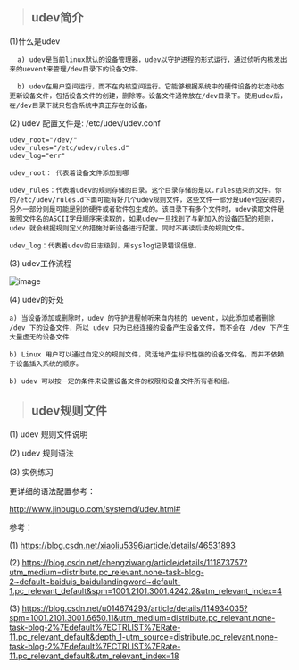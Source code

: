 > ## udev简介

  (1)什么是udev

      a) udev是当前linux默认的设备管理器，udev以守护进程的形式运行，通过侦听内核发出来的uevent来管理/dev目录下的设备文件。

      b) udev在用户空间运行，而不在内核空间运行。它能够根据系统中的硬件设备的状态动态更新设备文件，包括设备文件的创建，删除等。设备文件通常放在/dev目录下。使用udev后，在/dev目录下就只包含系统中真正存在的设备。

  (2) udev 配置文件是: /etc/udev/udev.conf

```
udev_root="/dev/"              
udev_rules="/etc/udev/rules.d"
udev_log="err"

udev_root： 代表着设备文件添加到哪

udev_rules：代表着udev的规则存储的目录。这个目录存储的是以.rules结束的文件。你的/etc/udev/rules.d下面可能有好几个udev规则文件，这些文件一部分是udev包安装的，另外一部分则是可能是别的硬件或者软件包生成的。该目录下有多个文件时，udev读取文件是按照文件名的ASCII字母顺序来读取的，如果udev一旦找到了与新加入的设备匹配的规则，udev 就会根据规则定义的措施对新设备进行配置。同时不再读后续的规则文件。

udev_log：代表着udev的日志级别，用syslog记录错误信息。

```

  (3) udev工作流程

![image](https://user-images.githubusercontent.com/42632290/163671364-b7bcc7c9-1b40-4546-ac8c-2aa21610b389.png)

  (4) udev的好处

```
a) 当设备添加或删除时，udev 的守护进程帧听来自内核的 uevent，以此添加或者删除 /dev 下的设备文件，所以 udev 只为已经连接的设备产生设备文件，而不会在 /dev 下产生大量虚无的设备文件

b) Linux 用户可以通过自定义的规则文件，灵活地产生标识性强的设备文件名，而并不依赖于设备插入系统的顺序。

b) udev 可以按一定的条件来设置设备文件的权限和设备文件所有者和组。
```

> ## udev规则文件

  (1) udev 规则文件说明
  
  
  (2) udev 规则语法


  (3) 实例练习


更详细的语法配置参考：

http://www.jinbuguo.com/systemd/udev.html#


参考：

(1) https://blog.csdn.net/xiaoliu5396/article/details/46531893

(2) https://blog.csdn.net/chengziwang/article/details/111873757?utm_medium=distribute.pc_relevant.none-task-blog-2~default~baidujs_baidulandingword~default-1.pc_relevant_default&spm=1001.2101.3001.4242.2&utm_relevant_index=4

(3) https://blog.csdn.net/u014674293/article/details/114934035?spm=1001.2101.3001.6650.11&utm_medium=distribute.pc_relevant.none-task-blog-2%7Edefault%7ECTRLIST%7ERate-11.pc_relevant_default&depth_1-utm_source=distribute.pc_relevant.none-task-blog-2%7Edefault%7ECTRLIST%7ERate-11.pc_relevant_default&utm_relevant_index=18




